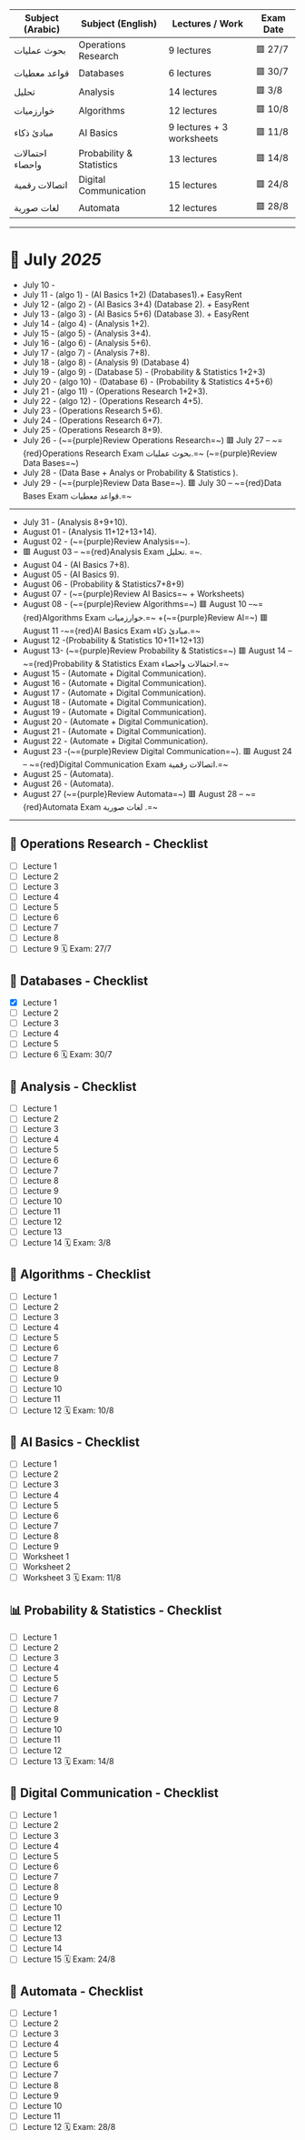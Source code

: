 
| Subject (Arabic) | Subject (English)        | Lectures / Work           | Exam Date |
| ---------------- | ------------------------ | ------------------------- | --------- |
| بحوث عمليات      | Operations Research      | 9 lectures                | 🟥 27/7   |
| قواعد معطيات     | Databases                | 6 lectures                | 🟥 30/7   |
| تحليل            | Analysis                 | 14 lectures               | 🟥 3/8    |
| خوارزميات        | Algorithms               | 12 lectures               | 🟥 10/8   |
| مبادئ ذكاء       | AI Basics                | 9 lectures + 3 worksheets | 🟥 11/8   |
| احتمالات واحصاء  | Probability & Statistics | 13 lectures               | 🟥 14/8   |
| اتصالات رقمية    | Digital Communication    | 15 lectures               | 🟥 24/8   |
| لغات صورية       | Automata                 | 12 lectures               | 🟥 28/8   |

---

# 📆 July *2025*
- July 10 -
- July 11  - (algo 1) - (AI Basics 1+2) (Databases1).+ EasyRent
- July 12  - (algo 2) - (AI Basics 3+4) (Database 2). + EasyRent
- July 13  - (algo 3) - (AI Basics 5+6) (Database 3). + EasyRent
- July 14  - (algo 4) - (Analysis 1+2).
- July 15  - (algo 5) - (Analysis 3+4).
- July 16  - (algo 6) - (Analysis 5+6).
- July 17  - (algo 7) - (Analysis 7+8).
- July 18  - (algo 8) - (Analysis 9) (Database 4)
- July 19  - (algo 9) - (Database 5) - (Probability & Statistics 1+2+3)
- July 20  - (algo 10) - (Database 6) - (Probability & Statistics 4+5+6)
- July 21  - (algo 11) - (Operations Research 1+2+3).
- July 22  - (algo 12) - (Operations Research 4+5).
- July 23  - (Operations Research 5+6).
- July 24  - (Operations Research 6+7).
- July 25  - (Operations Research 8+9).
- July 26  - (~={purple}Review Operations Research=~)
 🟥 July 27 –  ~={red}Operations Research Exam بحوث عمليات.=~ (~={purple}Review Data Bases=~)
 - July 28  - (Data Base + Analys or Probability & Statistics ).
 - July 29  -  (~={purple}Review Data Base=~).
 🟥 July 30 – ~={red}Data Bases Exam قواعد معطيات.=~ 

---
- July 31 - (Analysis 8+9+10).
- August 01 - (Analysis 11+12+13+14).
- August 02 - (~={purple}Review Analysis=~).
- 🟥 August 03 – ~={red}Analysis Exam تحليل. =~.
- August 04  - (AI Basics 7+8).
- August 05  - (AI Basics 9).
- August 06  - (Probability & Statistics7+8+9)
- August 07  - (~={purple}Review AI Basics=~ + Worksheets)
- August 08  - (~={purple}Review Algorithms=~)
 🟥 August 10 –~={red}Algorithms Exam خوارزميات.=~ +(~={purple}Review AI=~)
 🟥 August 11 -~={red}AI Basics Exam مبادئ ذكاء.=~
- August 12 -(Probability & Statistics 10+11+12+13)
- August 13- (~={purple}Review Probability & Statistics=~)
 🟥 August 14 –  ~={red}Probability & Statistics Exam احتمالات واحصاء.=~
- August 15 - (Automate + Digital Communication).
- August 16 - (Automate + Digital Communication).
- August 17 - (Automate + Digital Communication).
- August 18 - (Automate + Digital Communication).
- August 19 - (Automate + Digital Communication).
- August 20 - (Automate + Digital Communication).
- August 21 - (Automate + Digital Communication).
- August 22 - (Automate + Digital Communication).
- August 23 -(~={purple}Review Digital Communication=~).
 🟥 August 24 –  ~={red}Digital Communication Exam اتصالات رقمية.=~
- August 25 - (Automata).
- August 26 - (Automata).
- August 27 (~={purple}Review Automata=~)
 🟥 August 28 – ~={red}Automata Exam لغات صورية .=~
---

## 📘 Operations Research - Checklist
- [ ] Lecture 1
- [ ] Lecture 2
- [ ] Lecture 3
- [ ] Lecture 4
- [ ] Lecture 5
- [ ] Lecture 6
- [ ] Lecture 7
- [ ] Lecture 8
- [ ] Lecture 9
🗓 Exam: 27/7
## 📘 Databases - Checklist
- [x] Lecture 1
- [ ] Lecture 2
- [ ] Lecture 3
- [ ] Lecture 4
- [ ] Lecture 5
- [ ] Lecture 6
🗓 Exam: 30/7
## 📘 Analysis - Checklist
- [ ] Lecture 1
- [ ] Lecture 2
- [ ] Lecture 3
- [ ] Lecture 4
- [ ] Lecture 5
- [ ] Lecture 6
- [ ] Lecture 7
- [ ] Lecture 8
- [ ] Lecture 9
- [ ] Lecture 10
- [ ] Lecture 11
- [ ] Lecture 12
- [ ] Lecture 13
- [ ] Lecture 14
🗓 Exam: 3/8
## 📘 Algorithms - Checklist
- [ ] Lecture 1
- [ ] Lecture 2
- [ ] Lecture 3
- [ ] Lecture 4
- [ ] Lecture 5
- [ ] Lecture 6
- [ ] Lecture 7
- [ ] Lecture 8
- [ ] Lecture 9
- [ ] Lecture 10
- [ ] Lecture 11
- [ ] Lecture 12
🗓 Exam: 10/8
## 🤖 AI Basics - Checklist
- [ ] Lecture 1
- [ ] Lecture 2
- [ ] Lecture 3
- [ ] Lecture 4
- [ ] Lecture 5
- [ ] Lecture 6
- [ ] Lecture 7
- [ ] Lecture 8
- [ ] Lecture 9
- [ ] Worksheet 1
- [ ] Worksheet 2
- [ ] Worksheet 3
🗓 Exam: 11/8
## 📊 Probability & Statistics - Checklist
- [ ] Lecture 1
- [ ] Lecture 2
- [ ] Lecture 3
- [ ] Lecture 4
- [ ] Lecture 5
- [ ] Lecture 6
- [ ] Lecture 7
- [ ] Lecture 8
- [ ] Lecture 9
- [ ] Lecture 10
- [ ] Lecture 11
- [ ] Lecture 12
- [ ] Lecture 13
🗓 Exam: 14/8
## 📡 Digital Communication - Checklist
- [ ] Lecture 1
- [ ] Lecture 2
- [ ] Lecture 3
- [ ] Lecture 4
- [ ] Lecture 5
- [ ] Lecture 6
- [ ] Lecture 7
- [ ] Lecture 8
- [ ] Lecture 9
- [ ] Lecture 10
- [ ] Lecture 11
- [ ] Lecture 12
- [ ] Lecture 13
- [ ] Lecture 14
- [ ] Lecture 15
🗓 Exam: 24/8
## 🔁 Automata - Checklist
- [ ] Lecture 1
- [ ] Lecture 2
- [ ] Lecture 3
- [ ] Lecture 4
- [ ] Lecture 5
- [ ] Lecture 6
- [ ] Lecture 7
- [ ] Lecture 8
- [ ] Lecture 9
- [ ] Lecture 10
- [ ] Lecture 11
- [ ] Lecture 12
🗓 Exam: 28/8
